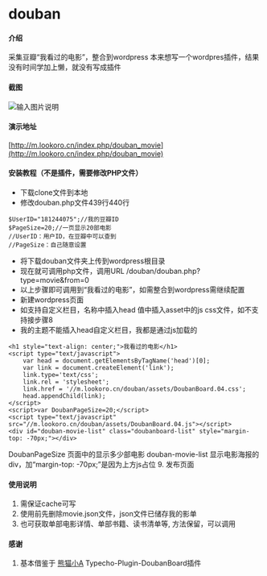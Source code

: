 # douban

#### 介绍
采集豆瓣“我看过的电影”，整合到wordpress
本来想写一个wordpres插件，结果没有时间学加上懒，就没有写成插件

#### 截图
![输入图片说明](https://images.gitee.com/uploads/images/2018/1227/115854_0f39d1ca_2322897.png "m.lookoro.cn_index.php_douban_movie (2).png")

#### 演示地址
[http://m.lookoro.cn/index.php/douban_movie](http://m.lookoro.cn/index.php/douban_movie)

#### 安装教程（不是插件，需要修改PHP文件）

- 下载clone文件到本地
- 修改douban.php文件439行440行
```
$UserID="181244075";//我的豆瓣ID
$PageSize=20;//一页显示20部电影
//UserID：用户ID，在豆瓣中可以查到
//PageSize：自己随意设置
```
- 将下载douban文件夹上传到wordpress根目录
- 现在就可调用php文件，调用URL /douban/douban.php?type=movie&from=0 
- 以上步骤即可调用到“我看过的电影”，如需整合到wordpress需继续配置
- 新建wordpress页面
- 如支持自定义栏目，名称中插入head 值中插入asset中的js css文件，如不支持接步骤8
- 我的主题不能插入head自定义栏目，我都是通过js加载的
```
<h1 style="text-align: center;">我看过的电影</h1>
<script type="text/javascript">
    var head = document.getElementsByTagName('head')[0];
    var link = document.createElement('link');
    link.type='text/css';
    link.rel = 'stylesheet';
    link.href = '//m.lookoro.cn/douban/assets/DoubanBoard.04.css';
    head.appendChild(link);
</script>
<script>var DoubanPageSize=20;</script>
<script type="text/javascript" src="//m.lookoro.cn/douban/assets/DoubanBoard.04.js"></script>
<div id="douban-movie-list" class="doubanboard-list" style="margin-top: -70px;"></div>
```
DoubanPageSize 页面中的显示多少部电影
douban-movie-list 显示电影海报的div，加“margin-top: -70px;”是因为上方js占位
9. 发布页面

#### 使用说明

1. 需保证cache可写
2. 使用前先删除movie.json文件，json文件已储存我的影单
3. 也可获取单部电影详情、单部书籍、读书清单等, 方法保留，可以调用

#### 感谢

1. 基本借鉴于 [熊猫小A](http://https://github.com/AlanDecode) Typecho-Plugin-DoubanBoard插件
